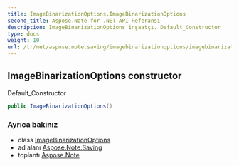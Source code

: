 ```yaml
---
title: ImageBinarizationOptions.ImageBinarizationOptions
second_title: Aspose.Note for .NET API Referansı
description: ImageBinarizationOptions inşaatçı. Default_Constructor
type: docs
weight: 10
url: /tr/net/aspose.note.saving/imagebinarizationoptions/imagebinarizationoptions/
---
```

## ImageBinarizationOptions constructor

Default_Constructor

```csharp
public ImageBinarizationOptions()
```

### Ayrıca bakınız

* class [ImageBinarizationOptions](../)
* ad alanı [Aspose.Note.Saving](../../imagebinarizationoptions/)
* toplantı [Aspose.Note](../../../)


